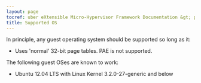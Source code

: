 ```yaml
---
layout: page
tocref: uber eXtensible Micro-Hypervisor Framework Documentation &gt; pc-intel-x86_32 
title: Supported OS
---
```


In principle, any guest operating system should be supported so 
long as it:

* Uses 'normal' 32-bit page tables. PAE is not supported.

The following guest OSes are known to work:

* Ubuntu 12.04 LTS with Linux Kernel 3.2.0-27-generic and below
